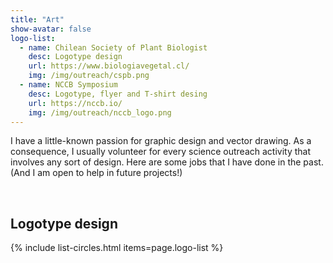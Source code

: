 ```yaml
---
title: "Art"
show-avatar: false
logo-list:
  - name: Chilean Society of Plant Biologist
    desc: Logotype design
    url: https://www.biologiavegetal.cl/
    img: /img/outreach/cspb.png
  - name: NCCB Symposium
    desc: Logotype, flyer and T-shirt desing
    url: https://nccb.io/
    img: /img/outreach/nccb_logo.png
---
```


I have a little-known passion for graphic design and vector drawing. As a consequence, I usually volunteer for every science outreach activity that involves any sort of design. Here are some jobs that I have done in the past. (And I am open to help in future projects!)

<br>

## Logotype design

{% include list-circles.html items=page.logo-list %}

<br>
